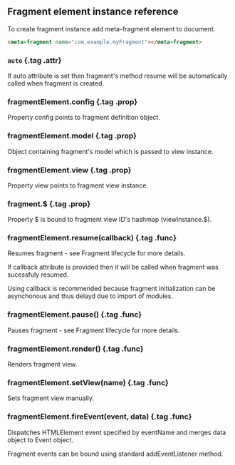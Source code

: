 ## Fragment element instance reference

To create fragment instance add meta-fragment element to document.

```html
<meta-fragment name="com.example.myFragment"></meta-fragment>
```

### `auto` {.tag .attr}

If auto attribute is set then fragment's method resume will be automatically called when fragment is created.


### fragmentElement.config {.tag .prop}

Property config points to fragment definition object.

### fragmentElement.model {.tag .prop}

Object containing fragment's model which is passed to view instance.

### fragmentElement.view {.tag .prop}

Property view points to fragment view instance.

### fragment.$ {.tag .prop}

Property $ is bound to fragment view ID's hashmap (viewInstance.$).

### fragmentElement.resume(callback) {.tag .func}

Resumes fragment - see Fragment lifecycle for more details.

If callback attribute is provided then it will be called when fragment was sucessfuly resumed.

Using callback is recommended because fragment initialization can be asynchonous and thus delayd due to import of modules.

### fragmentElement.pause() {.tag .func}

Pauses fragment - see Fragment lifecycle for more details.

### fragmentElement.render() {.tag .func}

Renders fragment view.

### fragmentElement.setView(name) {.tag .func}

Sets fragment view manually.

### fragmentElement.fireEvent(event, data) {.tag .func}

Dispatches HTMLElement event specified by eventName and merges data object to Event object.

Fragment events can be bound using standard addEventListener method.